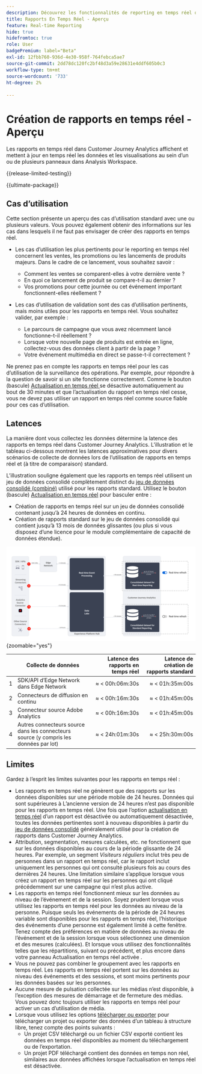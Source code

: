 ```yaml
---
description: Découvrez les fonctionnalités de reporting en temps réel dans Customer Journey Analytics.
title: Rapports En Temps Réel - Aperçu
feature: Real-time Reporting
hide: true
hidefromtoc: true
role: User
badgePremium: label="Beta"
exl-id: 12fbb760-936d-4e30-958f-764febca5ae7
source-git-commit: 2dd78dc120fc2bf48d3a59e28631e4ddf605b0c3
workflow-type: tm+mt
source-wordcount: '733'
ht-degree: 2%

---
```


# Création de rapports en temps réel - Aperçu

Les rapports en temps réel dans Customer Journey Analytics affichent et mettent à jour en temps réel les données et les visualisations au sein d’un ou de plusieurs panneaux dans Analysis Workspace.

{{release-limited-testing}}

{{ultimate-package}}

## Cas d’utilisation

Cette section présente un aperçu des cas d’utilisation standard avec une ou plusieurs valeurs. Vous pouvez également obtenir des informations sur les cas dans lesquels il ne faut pas envisager de créer des rapports en temps réel.

* Les cas d’utilisation les plus pertinents pour le reporting en temps réel concernent les ventes, les promotions ou les lancements de produits majeurs.
Dans le cadre de ce lancement, vous souhaitez savoir :

   * Comment les ventes se comparent-elles à votre dernière vente ?
   * En quoi ce lancement de produit se compare-t-il au dernier ?
   * Vos promotions pour cette journée ou cet événement important fonctionnent-elles réellement ?

* Les cas d’utilisation de validation sont des cas d’utilisation pertinents, mais moins utiles pour les rapports en temps réel.
Vous souhaitez valider, par exemple :

   * Le parcours de campagne que vous avez récemment lancé fonctionne-t-il réellement ?
   * Lorsque votre nouvelle page de produits est entrée en ligne, collectez-vous des données client à partir de la page ?
   * Votre événement multimédia en direct se passe-t-il correctement ?

Ne prenez pas en compte les rapports en temps réel pour les cas d’utilisation de la surveillance des opérations. Par exemple, pour répondre à la question de savoir si un site fonctionne correctement. Comme le bouton (bascule) [ Actualisation en temps réel ](use-real-time.md) se désactive automatiquement au bout de 30 minutes et que l’actualisation du rapport en temps réel cesse, vous ne devez pas utiliser un rapport en temps réel comme source fiable pour ces cas d’utilisation.


## Latences

La manière dont vous collectez les données détermine la latence des rapports en temps réel dans Customer Journey Analytics. L’illustration et le tableau ci-dessous montrent les latences approximatives pour divers scénarios de collecte de données lors de l’utilisation de rapports en temps réel et (à titre de comparaison) standard.

L’illustration souligne également que les rapports en temps réel utilisent un jeu de données consolidé complètement distinct du [jeu de données consolidé (combiné)](/help/connections/combined-dataset.md) utilisé pour les rapports standard. Utilisez le bouton (bascule) [Actualisation en temps réel](use-real-time.md) pour basculer entre :

* Création de rapports en temps réel sur un jeu de données consolidé contenant jusqu’à 24 heures de données en continu.
* Création de rapports standard sur le jeu de données consolidé qui contient jusqu’à 13 mois de données glissantes (ou plus si vous disposez d’une licence pour le module complémentaire de capacité de données étendue).

![Création de rapports en temps réel](assets/real-time-reporting-latencies.svg){zoomable="yes"}

| | Collecte de données | Latence des rapports en temps réel | Latence de création de rapports standard |
|:---:|---|--:|--:|
| 1 | SDK/API d’Edge Network dans Edge Network | &approx; &lt; 00h:06m:30s | &approx; &lt; 01h:35m:00s |
| 2 | Connecteurs de diffusion en continu | &approx; &lt; 00h:16m:30s | &approx; &lt; 01h:45m:00s |
| 3 | Connecteur source Adobe Analytics | &approx; &lt; 00h:16m:30s | &approx; &lt; 01h:45m:00s |
| 4 | Autres connecteurs source dans les connecteurs source (y compris les données par lot) | &approx; &lt; 24h:01m:30s | &approx; &lt; 25h:30m:00s |


## Limites

Gardez à l’esprit les limites suivantes pour les rapports en temps réel :

* Les rapports en temps réel ne génèrent que des rapports sur les données disponibles sur une période mobile de 24 heures. Données qui sont supérieures à   L’ancienne version de 24 heures n’est pas disponible pour les rapports en temps réel. Une fois que l’option [actualisation en temps réel](use-real-time.md) d’un rapport est désactivée ou automatiquement désactivée, toutes les données pertinentes sont à nouveau disponibles à partir du [jeu de données consolidé](/help/connections/combined-dataset.md) généralement utilisé pour la création de rapports dans Customer Journey Analytics.
* Attribution, segmentation, mesures calculées, etc. ne fonctionnent que sur les données disponibles au cours de la période glissante de 24 heures. Par exemple, un segment *Visiteurs réguliers* inclut très peu de personnes dans un rapport en temps réel, car le rapport inclut uniquement les personnes qui ont consulté plusieurs fois au cours des dernières 24 heures. Une limitation similaire s’applique lorsque vous créez un rapport en temps réel sur les personnes qui ont cliqué précédemment sur une campagne qui n’est plus active.
* Les rapports en temps réel fonctionnent mieux sur les données au niveau de l’événement et de la session. Soyez prudent lorsque vous utilisez les rapports en temps réel pour les données au niveau de la personne. Puisque seuls les événements de la période de 24 heures variable sont disponibles pour les rapports en temps réel, l’historique des événements d’une personne est également limité à cette fenêtre. Tenez compte des préférences en matière de données au niveau de l’événement et de la session lorsque vous sélectionnez une dimension et des mesures (calculées). Et lorsque vous utilisez des fonctionnalités telles que les répartitions, suivant ou précédent, et plus encore dans votre panneau Actualisation en temps réel activée .
* Vous ne pouvez pas combiner le groupement avec les rapports en temps réel. Les rapports en temps réel portent sur les données au niveau des événements et des sessions, et sont moins pertinents pour les données basées sur les personnes.
* Aucune mesure de pulsation collectée sur les médias n’est disponible, à l’exception des mesures de démarrage et de fermeture des médias. Vous pouvez donc toujours utiliser les rapports en temps réel pour activer un cas d’utilisation de média.
* Lorsque vous utilisez les options [télécharger ou exporter](/help/analysis-workspace/export/download-send.md) pour télécharger un projet ou exporter des données d’un tableau à structure libre, tenez compte des points suivants :
   * Un projet CSV téléchargé ou un fichier CSV exporté contient les données en temps réel disponibles au moment du téléchargement ou de l’exportation.
   * Un projet PDF téléchargé contient des données en temps non réel, similaires aux données affichées lorsque l’actualisation en temps réel est désactivée.
